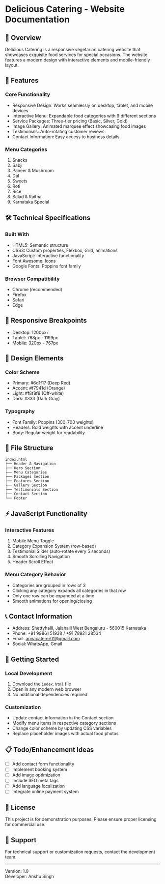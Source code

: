 # Delicious Catering - Website Documentation

## 🌟 Overview
Delicious Catering is a responsive vegetarian catering website that showcases exquisite food services for special occasions. The website features a modern design with interactive elements and mobile-friendly layout.

## 🎯 Features

### Core Functionality
- Responsive Design: Works seamlessly on desktop, tablet, and mobile devices
- Interactive Menu: Expandable food categories with 9 different sections
- Service Packages: Three-tier pricing (Basic, Silver, Gold)
- Image Gallery: Animated marquee effect showcasing food images
- Testimonials: Auto-rotating customer reviews
- Contact Information: Easy access to business details

### Menu Categories
1. Snacks 
2. Sabji  
3. Paneer & Mushroom 
4. Dal
5. Sweets 
6. Roti 
7. Rice
8. Salad & Raitha
9. Karnataka Special

## 🛠️ Technical Specifications

### Built With
- HTML5: Semantic structure
- CSS3: Custom properties, Flexbox, Grid, animations
- JavaScript: Interactive functionality
- Font Awesome: Icons
- Google Fonts: Poppins font family

### Browser Compatibility
- Chrome (recommended)
- Firefox
- Safari
- Edge

## 📱 Responsive Breakpoints
- Desktop: 1200px+
- Tablet: 768px - 1199px
- Mobile: 320px - 767px

## 🎨 Design Elements

### Color Scheme
- Primary: #6d1f17 (Deep Red)
- Accent: #f7941d (Orange)
- Light: #f8f8f8 (Off-white)
- Dark: #333 (Dark Gray)

### Typography
- Font Family: Poppins (300-700 weights)
- Headers: Bold weights with accent underline
- Body: Regular weight for readability

## 📁 File Structure
```
index.html
├── Header & Navigation
├── Hero Section
├── Menu Categories
├── Packages Section
├── Features Section
├── Gallery Section
├── Testimonials Section
├── Contact Section
└── Footer
```

## ⚡ JavaScript Functionality

### Interactive Features
1. Mobile Menu Toggle
2. Category Expansion System (row-based)
3. Testimonial Slider (auto-rotate every 5 seconds)
4. Smooth Scrolling Navigation
5. Header Scroll Effect

### Menu Category Behavior
- Categories are grouped in rows of 3
- Clicking any category expands all categories in that row
- Only one row can be expanded at a time
- Smooth animations for opening/closing

## 📞 Contact Information
- Address: Shettyhalli, Jalahalli West Bengaluru - 560015 Karnataka 
- Phone: +91 99861 51938 / +91 78921 28534
- Email: apnacaterer01@gmail.com
- Social: WhatsApp, Gmail

## 🚀 Getting Started

### Local Development
1. Download the `index.html` file
2. Open in any modern web browser
3. No additional dependencies required

### Customization
- Update contact information in the Contact section
- Modify menu items in respective category sections
- Change color scheme by updating CSS variables
- Replace placeholder images with actual food photos

## 📋 Todo/Enhancement Ideas
- [ ] Add contact form functionality
- [ ] Implement booking system
- [ ] Add image optimization
- [ ] Include SEO meta tags
- [ ] Add language localization
- [ ] Integrate online payment system

## 📄 License
This project is for demonstration purposes. Please ensure proper licensing for commercial use.

## 👥 Support
For technical support or customization requests, contact the development team.

---

 
Version: 1.0  
Developer: Anshu Singh